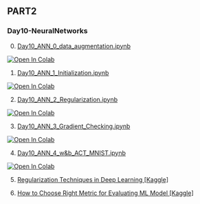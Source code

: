 ## PART2

### Day10-NeuralNetworks
0. [Day10_ANN_0_data_augmentation.ipynb](https://colab.research.google.com/github/yapay-ogrenme/casgem-eu-project-training-on-data-mining/blob/main/PART2/Day10-NeuralNetworks/notebooks/Day10_ANN_0_data_augmentation.ipynb)

[![Open In Colab](https://colab.research.google.com/assets/colab-badge.svg)](https://colab.research.google.com/github/yapay-ogrenme/casgem-eu-project-training-on-data-mining/blob/main/PART2/Day10-NeuralNetworks/notebooks/Day10_ANN_0_data_augmentation.ipynb)

1. [Day10_ANN_1_Initialization.ipynb](https://colab.research.google.com/github/yapay-ogrenme/casgem-eu-project-training-on-data-mining/blob/main/PART2/Day10-NeuralNetworks/notebooks/Day10_ANN_1_Initialization.ipynb)

[![Open In Colab](https://colab.research.google.com/assets/colab-badge.svg)](https://colab.research.google.com/github/yapay-ogrenme/casgem-eu-project-training-on-data-mining/blob/main/PART2/Day10-NeuralNetworks/notebooks/Day10_ANN_1_Initialization.ipynb)

2. [Day10_ANN_2_Regularization.ipynb](https://colab.research.google.com/github/yapay-ogrenme/casgem-eu-project-training-on-data-mining/blob/main/PART2/Day10-NeuralNetworks/notebooks/Day10_ANN_2_Regularization.ipynb)

[![Open In Colab](https://colab.research.google.com/assets/colab-badge.svg)](https://colab.research.google.com/github/yapay-ogrenme/casgem-eu-project-training-on-data-mining/blob/main/PART2/Day10-NeuralNetworks/notebooks/Day10_ANN_2_Regularization.ipynb)


3. [Day10_ANN_3_Gradient_Checking.ipynb](https://colab.research.google.com/github/yapay-ogrenme/casgem-eu-project-training-on-data-mining/blob/main/PART2/Day10-NeuralNetworks/notebooks/Day10_ANN_3_Gradient_Checking.ipynb)

[![Open In Colab](https://colab.research.google.com/assets/colab-badge.svg)](https://colab.research.google.com/github/yapay-ogrenme/casgem-eu-project-training-on-data-mining/blob/main/PART2/Day10-NeuralNetworks/notebooks/Day10_ANN_3_Gradient_Checking.ipynb)

4. [Day10_ANN_4_w&b_ACT_MNIST.ipynb](https://colab.research.google.com/github/yapay-ogrenme/casgem-eu-project-training-on-data-mining/blob/main/PART2/Day10-NeuralNetworks/notebooks/Day10_ANN_4_w&b_ACT_MNIST.ipynb)

[![Open In Colab](https://colab.research.google.com/assets/colab-badge.svg)](https://colab.research.google.com/github/yapay-ogrenme/casgem-eu-project-training-on-data-mining/blob/main/PART2/Day10-NeuralNetworks/notebooks/Day10_ANN_4_w&b_ACT_MNIST.ipynb)


5. [Regularization Techniques in Deep Learning [Kaggle]](https://www.kaggle.com/yapayogrenme/regularization-techniques-in-deep-learning/edit)


6. [How to Choose Right Metric for Evaluating ML Model [Kaggle]](https://www.kaggle.com/code/yapayogrenme/how-to-choose-right-metric-for-evaluating-ml-model/edit/run/93576195)




